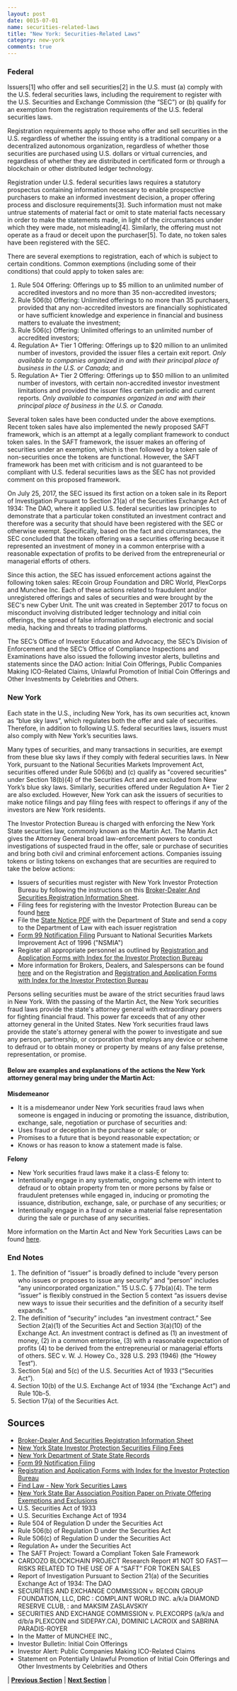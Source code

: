 ```yaml
---
layout: post
date: 0015-07-01
name: securities-related-laws
title: "New York: Securities-Related Laws"
category: new-york
comments: true
---
```


### Federal 

Issuers[1] who offer and sell securities[2]  in the U.S. must (a) comply with the U.S. federal securities laws, including the requirement to register with the U.S. Securities and Exchange Commission (the “SEC”) or (b) qualify for an exemption from the registration requirements of the U.S. federal securities laws. 

Registration requirements apply to those who offer and sell securities in the U.S. regardless of whether the issuing entity is a traditional company or a decentralized autonomous organization, regardless of whether those securities are purchased using U.S. dollars or virtual currencies, and regardless of whether they are distributed in certificated form or through a blockchain or other distributed ledger technology. 

Registration under U.S. federal securities laws requires a statutory prospectus containing information necessary to enable prospective purchasers to make an informed investment decision, a proper offering process and disclosure requirements[3].  Such information must not make untrue statements of material fact or omit to state material facts necessary in order to make the statements made, in light of the circumstances under which they were made, not misleading[4].  Similarly, the offering must not operate as a fraud or deceit upon the purchaser[5].  To date, no token sales have been registered with the SEC.

There are several exemptions to registration, each of which is subject to certain conditions. Common exemptions (including some of their conditions) that could apply to token sales are:
1. Rule 504 Offering: Offerings up to $5 million to an unlimited number of accredited investors and no more than 35 non-accredited investors;
2. Rule 506(b) Offering: Unlimited offerings to no more than 35 purchasers, provided that any non-accredited investors are financially sophisticated or have sufficient knowledge and experience in financial and business matters to evaluate the investment; 
3. Rule 506(c) Offering: Unlimited offerings to an unlimited number of accredited investors;
4. Regulation A+ Tier 1 Offering: Offerings up to $20 million to an unlimited number of investors, provided the issuer files a certain exit report. *Only available to companies organized in and with their principal place of business in the U.S. or Canada*; and
5. Regulation A+ Tier 2 Offering: Offerings up to $50 million to an unlimited number of investors, with certain non-accredited investor investment limitations and provided the issuer files certain periodic and current reports. *Only available to companies organized in and with their principal place of business in the U.S. or Canada.*

Several token sales have been conducted under the above exemptions. Recent token sales have also implemented the newly proposed  SAFT framework, which is an attempt at a legally compliant framework to conduct token sales. In the SAFT framework, the issuer makes an offering of securities under an exemption, which is then followed by a token sale of non-securities once the tokens are functional. However, the SAFT framework has been met with criticism and is not guaranteed to be compliant with U.S. federal securities laws as the SEC has not provided comment on this proposed framework.

On July 25, 2017, the SEC issued its first action on a token sale in its Report of Investigation Pursuant to Section 21(a) of the Securities Exchange Act of 1934:  The DAO, where it applied U.S. federal securities law principles to demonstrate that a particular token constituted an investment contract and therefore was a security that should have been registered with the SEC or otherwise exempt.  Specifically, based on the fact and circumstances, the SEC concluded that the token offering was a securities offering because it represented an investment of money in a common enterprise with a reasonable expectation of profits to be derived from the entrepreneurial or managerial efforts of others.

Since this action, the SEC has issued enforcement actions against the following token sales: REcoin Group Foundation and DRC World, PlexCorps and Munchee Inc. Each of these actions related to fraudulent and/or unregistered offerings and sales of securities and were brought by the SEC's new Cyber Unit. The unit was created in September 2017 to focus on misconduct involving distributed ledger technology and initial coin offerings, the spread of false information through electronic and social media, hacking and threats to trading platforms.

The SEC’s Office of Investor Education and Advocacy, the SEC’s Division of Enforcement and
the SEC’s Office of Compliance Inspections and Examinations have also issued the following investor alerts, bulletins and statements since the DAO action: Initial Coin Offerings, Public Companies Making ICO-Related Claims, Unlawful Promotion of Initial Coin Offerings and Other Investments by Celebrities and Others.

### New York

Each state in the U.S., including New York, has its own securities act, known as “blue sky laws”, which regulates both the offer and sale of securities. Therefore, in addition to following U.S. federal securities laws, issuers must also comply with New York’s securities laws. 

Many types of securities, and many transactions in securities, are exempt from these blue sky laws if they comply with federal securities laws. In New York, pursuant to the National Securities Markets Improvement Act, securities offered under Rule 506(b) and (c) qualify as "covered securities" under Section 18(b)(4) of the Securities Act and are excluded from New York’s blue sky laws. Similarly, securities offered under Regulation A+ Tier 2 are also excluded. However, New York can ask the issuers of securities to make notice filings and pay filing fees with respect to offerings if any of the investors are New York residents.

The Investor Protection Bureau is charged with enforcing the New York State securities law, commonly known as the Martin Act.  The Martin Act gives the Attorney General broad law-enforcement powers to conduct investigations of suspected fraud in the offer, sale or purchase of securities and bring both civil and criminal enforcement actions. Companies issuing tokens or  listing tokens on exchanges that are securities are required to take the below actions:
- Issuers of securities must register with New York Investor Protection Bureau by following the instructions on  this [Broker-Dealer And Securities Registration Information Sheet](https://ag.ny.gov/investor-protection/broker-dealer-and-securities-registration-information-sheet). 
- Filing fees for registering with the Investor Protection Bureau can be found [here](https://ag.ny.gov/sites/default/files/pdfs/bureaus/investor_protection/fee8-03.pdf)
- File the [State Notice PDF](https://ag.ny.gov/sites/default/files/pdfs/bureaus/investor_protection/StateNotice-Further_State_Notice.pdf) with the Department of State and send a copy to the Department of Law with each issuer registration
- [Form 99 Notification Filing](https://ag.ny.gov/sites/default/files/pdfs/bureaus/investor_protection/form99.pdf) Pursuant to National Securities Markets Improvement Act of 1996 ("NSMIA")
- Register all appropriate personnel as outlined by [Registration and Application Forms with Index for the Investor Protection Bureau](https://ag.ny.gov/investor-protection/registration-and-application-forms)
- More information for Brokers, Dealers, and Salespersons can be found [here](https://ag.ny.gov/investor-protection/brokers-dealers-salespersons) and on the Registration and [Registration and Application Forms with Index for the Investor Protection Bureau](https://ag.ny.gov/investor-protection/registration-and-application-forms)

Persons selling securities must be aware of the strict securities fraud laws in New York. With the passing of the Martin Act, the New York securities fraud laws provide the state's attorney general with extraordinary powers for fighting financial fraud. This power far exceeds that of any other attorney general in the United States. New York securities fraud laws provide the state's attorney general with the power to investigate and sue any person, partnership, or corporation that employs any device or scheme to defraud or to obtain money or property by means of any false pretense, representation, or promise.

#### Below are examples and explanations of the actions the New York attorney general may bring under the Martin Act:
**Misdemeanor**
- It is a misdemeanor under New York securities fraud laws when someone is engaged in inducing or promoting the issuance, distribution, exchange, sale, negotiation or purchase of securities and:
- Uses fraud or deception in the purchase or sale; or
- Promises to a future that is beyond reasonable expectation; or
- Knows or has reason to know a statement made is false.

**Felony**
- New York securities fraud laws make it a class-E felony to:
- Intentionally engage in any systematic, ongoing scheme with intent to defraud or to obtain property from ten or more persons by false or fraudulent pretenses while engaged in, inducing or promoting the issuance, distribution, exchange, sale, or purchase of any securities; or
- Intentionally engage in a fraud or make a material false representation during the sale or purchase of any securities.

More information on the Martin Act and New York Securities Laws can be found [here](http://statelaws.findlaw.com/new-york-law/new-york-securities-laws.html).


### End Notes 
1. The definition of “issuer” is broadly defined to include “every person who issues or proposes to issue any security” and “person” includes “any unincorporated organization.” 15 U.S.C. § 77b(a)(4). The term “issuer” is flexibly construed in the Section 5 context “as issuers devise new ways to issue their securities and the definition of a security itself expands.”
2. The definition of “security” includes “an investment contract.” See Section 2(a)(1) of the Securities Act and Section 3(a)(10) of the Exchange Act. An investment contract is defined as (1) an investment of money, (2) in a common enterprise, (3) with a reasonable expectation of profits (4) to be derived from the entrepreneurial or managerial efforts of others. SEC v. W. J. Howey Co., 328 U.S. 293 (1946) (the “Howey Test”).
3. Section 5(a) and 5(c) of the U.S. Securities Act of 1933 (“Securities Act”).
4. Section 10(b) of the U.S. Exchange Act of 1934 (the “Exchange Act”) and Rule 10b-5.
5. Section 17(a) of the Securities Act.

Sources
------ 
- [Broker-Dealer And Securities Registration Information Sheet](https://ag.ny.gov/investor-protection/broker-dealer-and-securities-registration-information-sheet)
- [New York State Investor Protection Securities Filing Fees](https://ag.ny.gov/sites/default/files/pdfs/bureaus/investor_protection/fee8-03.pdf)
- [New York Department of State State Records](https://ag.ny.gov/sites/default/files/pdfs/bureaus/investor_protection/StateNotice-Further_State_Notice.pdf)
- [Form 99 Notification Filing](https://ag.ny.gov/sites/default/files/pdfs/bureaus/investor_protection/form99.pdf)
-	[Registration and Application Forms with Index for the Investor Protection Bureau](https://ag.ny.gov/investor-protection/registration-and-application-forms)
- [Find Law - New York Securities Laws](http://statelaws.findlaw.com/new-york-law/new-york-securities-laws.html)
-	[New York State Bar Association Position Paper on Private Offering Exemptions and Exclusions](http://www.nysba.org/Sections/Business/Committees/Securities_Regulation_Committee/Position_Paper_on_Private_Offering_Exemptions_and_Exclusions.html)
- U.S. Securities Act of 1933
- U.S. Securities Exchange Act of 1934
- Rule 504 of Regulation D under the Securities Act
- Rule 506(b) of Regulation D under the Securities Act
- Rule 506(c) of Regulation D under the Securities Act
- Regulation A+ under the Securities Act
- The SAFT Project: Toward a Compliant Token Sale Framework
- CARDOZO BLOCKCHAIN PROJECT Research Report #1 NOT SO FAST—RISKS RELATED TO THE USE OF A “SAFT” FOR TOKEN SALES
- Report of Investigation Pursuant to Section 21(a) of the Securities Exchange Act of 1934:  The DAO
- SECURITIES AND EXCHANGE COMMISSION v. RECOIN GROUP FOUNDATION, LLC, DRC : COMPLAINT WORLD INC. a/k/a DIAMOND RESERVE CLUB, : and MAKSIM ZASLAVSKIY
- SECURITIES AND EXCHANGE COMMISSION v. PLEXCORPS (a/k/a and d/b/a PLEXCOIN and SIDEPAY.CA), DOMINIC LACROIX and SABRINA PARADIS-ROYER
- In the Matter of MUNCHEE INC.,
- Investor Bulletin: Initial Coin Offerings
- Investor Alert: Public Companies Making ICO-Related Claims
- Statement on Potentially Unlawful Promotion of Initial Coin Offerings and Other Investments by Celebrities and Others

| **[Previous Section](https://mimush.github.io/CryptoWikiTest.github.io//new-york/new-york-laws-token-sales.html)** | **[Next Section](https://mimush.github.io/CryptoWikiTest.github.io//new-york/new-york-privacy-and-data-protection.html)** |

